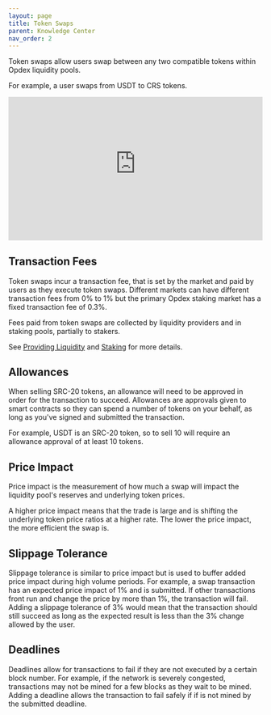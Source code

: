 ```yaml
---
layout: page
title: Token Swaps
parent: Knowledge Center
nav_order: 2
---
```


Token swaps allow users swap between any two compatible tokens within Opdex liquidity pools.

For example, a user swaps from USDT to CRS tokens.

<iframe width="100%" style="aspect-ratio: 16/9;" src="https://www.youtube-nocookie.com/embed/2koXqQVgPZE" title="YouTube video player" frameborder="0" allow="accelerometer; autoplay; clipboard-write; encrypted-media; gyroscope; picture-in-picture" allowfullscreen></iframe>

## Transaction Fees

Token swaps incur a transaction fee, that is set by the market and paid by users as they execute token swaps. Different markets can have different transaction fees from 0% to 1% but the primary Opdex staking market has a fixed transaction fee of 0.3%.

Fees paid from token swaps are collected by liquidity providers and in staking pools, partially to stakers.

See [Providing Liquidity](doc:providing-liquidity) and [Staking](doc:staking) for more details.

## Allowances

When selling SRC-20 tokens, an allowance will need to be approved in order for the transaction to succeed. Allowances are approvals given to smart contracts so they can spend a number of tokens on your behalf, as long as you've signed and submitted the transaction.

For example, USDT is an SRC-20 token, so to sell 10 will require an allowance approval of at least 10 tokens.

## Price Impact

Price impact is the measurement of how much a swap will impact the liquidity pool's reserves and underlying token prices.

A higher price impact means that the trade is large and is shifting the underlying token price ratios at a higher rate. The lower the price impact, the more efficient the swap is.

## Slippage Tolerance

Slippage tolerance is similar to price impact but is used to buffer added price impact during high volume periods. For example, a swap transaction has an expected price impact of 1% and is submitted. If other transactions front run and change the price by more than 1%, the transaction will fail. Adding a slippage tolerance of 3% would mean that the transaction should still succeed as long as the expected result is less than the 3% change allowed by the user.

## Deadlines

Deadlines allow for transactions to fail if they are not executed by a certain block number. For example, if the network is severely congested, transactions may not be mined for a few blocks as they wait to be mined. Adding a deadline allows the transaction to fail safely if if is not mined by the submitted deadline.
